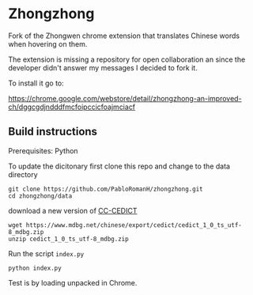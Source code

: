# Zhongzhong

Fork of the Zhongwen chrome extension that translates Chinese words when hovering on them.

The extension is missing a repository for open collaboration an since the developer didn't answer my messages I decided to fork it.

To install it go to:

<https://chrome.google.com/webstore/detail/zhongzhong-an-improved-ch/dggcgdjndddfmcfoipccicfoajmciacf>

## Build instructions

Prerequisites: Python

To update the dicitonary first clone this repo and change to the data directory

```shell
git clone https://github.com/PabloRomanH/zhongzhong.git
cd zhongzhong/data
```

download a new version of [CC-CEDICT](https://www.mdbg.net/chinese/dictionary?page=cc-cedict)

```shell
wget https://www.mdbg.net/chinese/export/cedict/cedict_1_0_ts_utf-8_mdbg.zip 
unzip cedict_1_0_ts_utf-8_mdbg.zip
```

Run the script `index.py`

```shell
python index.py
```

Test is by loading unpacked in Chrome.
